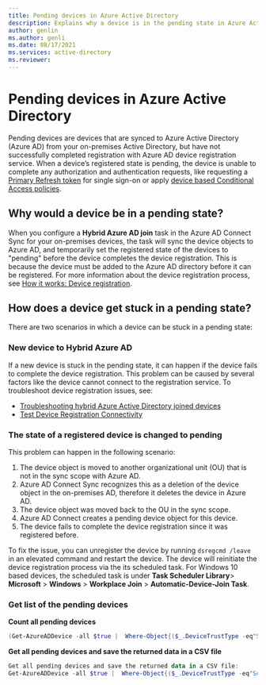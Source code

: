 ```yaml
---
title: Pending devices in Azure Active Directory
description: Explains why a device is in the pending state in Azure Active Directory.
author: genlin
ms.author: genli
ms.date: 08/17/2021
ms.services: active-directory
ms.reviewer: 
---
```

# Pending devices in Azure Active Directory

Pending devices are devices that are synced to Azure Active Directory (Azure AD) from your on-premises Active Directory, but have not successfully completed registration with Azure AD device registration service. When a device’s registered state is pending, the device is unable to complete any authorization and authentication requests, like requesting a [Primary Refresh token](/azure/active-directory/devices/concept-primary-refresh-token) for single sign-on or apply [device based Conditional Access policies](/azure/active-directory/conditional-access/overview).

## Why would a device be in a pending state?

When you configure a **Hybrid Azure AD join** task in the Azure AD Connect Sync for your on-premises devices, the task will sync the device objects to Azure AD, and temporarily set the registered state of the devices to "pending" before the device completes the device registration. This is because the device must be added to the Azure AD directory before it can be registered. For more information about the device registration process, see [How it works: Device registration](/azure/active-directory/devices/device-registration-how-it-works#hybrid-azure-ad-joined-in-managed-environments).

## How does a device get stuck in a pending state?

There are two scenarios in which a device can be stuck in a pending state:

### New device to Hybrid Azure AD

If a new device is stuck in the pending state, it can happen if the device fails to complete the device registration. This problem can be caused by several factors like the device cannot connect to the registration service. To troubleshoot device registration issues, see:

- [Troubleshooting hybrid Azure Active Directory joined devices](/azure/active-directory/devices/troubleshoot-hybrid-join-windows-current)
- [Test Device Registration Connectivity](/samples/azure-samples/testdeviceregconnectivity/testdeviceregconnectivity/)

### The state of a registered device is changed to pending

This problem can happen in the following scenario:

1. The device object is moved to another organizational unit (OU) that is not in the sync scope with Azure AD.
2. Azure AD Connect Sync recognizes this as a deletion of the device object in the on-premises AD, therefore it deletes the device in Azure AD.
3. The device object was moved back to the OU in the sync scope.
4. Azure AD Connect creates a pending device object for this device.
5. The device fails to complete the device registration since it was registered before.

To fix the issue, you can unregister the device by running `dsregcmd /leave` in an elevated command and restart the device. The device will reinitiate the device registration process via the its scheduled task. For Windows 10 based devices, the scheduled task is under **Task Scheduler Library**> **Microsoft** > **Windows** > **Workplace Join** > **Automatic-Device-Join Task**.

### Get list of the pending devices

**Count all pending devices**

```powershell
(Get-AzureADDevice -all $true |  Where-Object{($_.DeviceTrustType -eq"ServerAd") -and ($_.ProfileType -ne"RegisteredDevice") -and (-not $_.AlternativeSecurityIds)}).count
```

**Get all pending devices and save the returned data in a CSV file**
 
 ```powershell
Get all pending devices and save the returned data in a CSV file:
Get-AzureADDevice -all $true |  Where-Object{($_.DeviceTrustType -eq"ServerAd") -and ($_.ProfileType -ne"RegisteredDevice") -and (-not $_.AlternativeSecurityIds)} | select-object -Property AccountEnabled, ObjectId, DeviceId, DisplayName, DeviceOSType, DeviceOSVersion, DeviceTrustType | export-csv pendingdevicelist-summary.csv -NoTypeInformation
```

